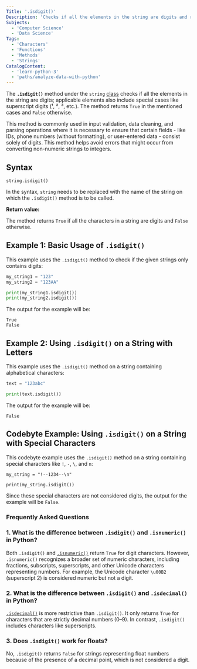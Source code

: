 ```yaml
---
Title: '.isdigit()'
Description: 'Checks if all the elements in the string are digits and returns a boolean flag based on the result.'
Subjects:
  - 'Computer Science'
  - 'Data Science'
Tags:
  - 'Characters'
  - 'Functions'
  - 'Methods'
  - 'Strings'
CatalogContent:
  - 'learn-python-3'
  - 'paths/analyze-data-with-python'
---
```


The **`.isdigit()`** method under the `string` [class](https://www.codecademy.com/resources/docs/python/classes) checks if all the elements in the string are digits; applicable elements also include special cases like superscript digits (¹, ², ³, etc.). The method returns `True` in the mentioned cases and `False` otherwise.

This method is commonly used in input validation, data cleaning, and parsing operations where it is necessary to ensure that certain fields - like IDs, phone numbers (without formatting), or user-entered data - consist solely of digits. This method helps avoid errors that might occur from converting non-numeric strings to integers.

## Syntax

```pseudo
string.isdigit()
```

In the syntax, `string` needs to be replaced with the name of the string on which the `.isdigit()` method is to be called.

**Return value:**

The method returns `True` if all the characters in a string are digits and `False` otherwise.

## Example 1: Basic Usage of `.isdigit()`

This example uses the `.isdigit()` method to check if the given strings only contains digits:

```py
my_string1 = "123"
my_string2 = "123AA"

print(my_string1.isdigit())
print(my_string2.isdigit())
```

The output for the example will be:

```shell
True
False
```

## Example 2: Using `.isdigit()` on a String with Letters

This example uses the `.isdigit()` method on a string containing alphabetical characters:

```py
text = "123abc"

print(text.isdigit())
```

The output for the example will be:

```shell
False
```

## Codebyte Example: Using `.isdigit()` on a String with Special Characters

This codebyte example uses the `.isdigit()` method on a string containing special characters like `!`, `-`, `\`, and `n`:

```codebyte/python
my_string = "!--1234--\n"

print(my_string.isdigit())
```

Since these special characters are not considered digits, the output for the example will be `False`.

### Frequently Asked Questions

### 1. What is the difference between `.isdigit()` and `.isnumeric()` in Python?

Both `.isdigit()` and [`.isnumeric()`](https://www.codecademy.com/resources/docs/python/strings/isnumeric) return `True` for digit characters. However, `.isnumeric()` recognizes a broader set of numeric characters, including fractions, subscripts, superscripts, and other Unicode characters representing numbers. For example, the Unicode character `\u00B2` (superscript 2) is considered numeric but not a digit.

### 2. What is the difference between `.isdigit()` and `.isdecimal()` in Python?

[`.isdecimal()`](https://www.codecademy.com/resources/docs/python/strings/isdecimal) is more restrictive than `.isdigit()`. It only returns `True` for characters that are strictly decimal numbers (0–9). In contrast, `.isdigit()` includes characters like superscripts.

### 3. Does `.isdigit()` work for floats?

No, `.isdigit()` returns `False` for strings representing float numbers because of the presence of a decimal point, which is not considered a digit.
